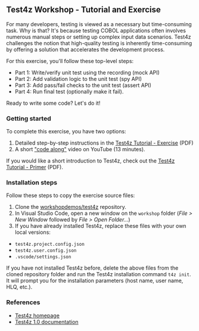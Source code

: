 ## Test4z Workshop - Tutorial and Exercise 

For many developers, testing is viewed as a necessary but time-consuming task. Why is that? It's because testing COBOL applications often involves numerous manual steps or setting up complex input data scenarios. Test4z challenges the notion that high-quality testing is inherently time-consuming by offering a solution that accelerates the development process.

For this exercise, you'll follow these top-level steps:

* Part 1: Write/verify unit test using the recording (mock API)
* Part 2: Add validation logic to the unit test (spy API)
* Part 3: Add pass/fail checks to the unit test (assert API)
* Part 4: Run final test (optionally make it fail).

Ready to write some code? Let's do it!

### Getting started

To complete this exercise, you have two options:

1. Detailed step-by-step instructions in the [Test4z Tutorial - Exercise](https://github.com/workshopdemos/test4z/blob/main/docs/Test4z-Workshop.pdf) (PDF)
2. A short ["code along"](https://www.youtube.com/watch?v=0hFXFf17kEI) video on YouTube (13 minutes).

If you would like a short introduction to Test4z, check out the [Test4z Tutorial - Primer](https://github.com/workshopdemos/test4z/blob/main/docs/Test4z-Primer.pdf) (PDF).

### Installation steps

Follow these steps to copy the exercise source files:
1. Clone the [workshopdemos/test4z](https://github.com/workshopdemos/test4z) repository.
2. In Visual Studio Code, open a new window on the `workshop` folder (_File &gt; New Window_ followed by _File &gt; Open Folder..._)
3. If you have already installed Test4z, replace these files with your own local versions:

  - `test4z.project.config.json`
  - `test4z.user.config.json`
  - `.vscode/settings.json`
  
  If you have not installed Test4z before, delete the above files from the cloned repository folder and run the Test4z installation command `t4z init`. It will prompt you for the installation parameters (host name, user name, HLQ, etc.).

### References

* [Test4z homepage](https://mainframe.broadcom.com/test4z)
* [Test4z 1.0 documentation](https://techdocs.broadcom.com/us/en/ca-mainframe-software/devops/test4z/1-0.html)
